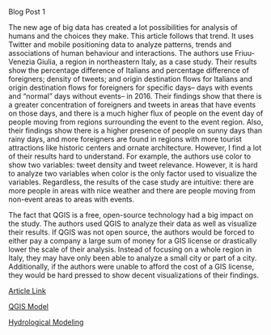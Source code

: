 Blog Post 1

The new age of big data has created a lot possibilities for analysis of humans and the choices they make. This article follows that trend. It uses Twitter and mobile positioning data to analyze patterns, trends and associations of human behaviour and interactions. The authors use Friuu-Venezia Giulia, a region in northeastern Italy, as a case study. Their results show the percentage difference of Italians and percentage difference of foreigners; density of tweets; and origin destination flows for Italians and origin destination flows for foreigners for specific days– days with events and “normal” days without events– in 2016. Their findings show that there is a greater concentration of foreigners and tweets in areas that have events on those days, and there is a much higher flux of people on the event day of people moving from regions surrounding the event to the event region. Also, their findings show there is a higher presence of people on sunny days than rainy days, and more foreigners are found in regions with more tourist attractions like historic centers and ornate architecture. However, I find a lot of their results hard to understand. For example, the authors use color to show two variables: tweet density and tweet relevance. However, it is hard to analyze two variables when color is the only factor used to visualize the variables. Regardless, the results of the case study are intuitive: there are more people in areas with nice weather and there are people moving from non-event areas to areas with events. 

The fact that QGIS is a free, open-source technology had a big impact on the study. The authors used QGIS to analyze their data as well as visualize their results. If QGIS was not open source, the authors would be forced to either pay a company a large sum of money for a GIS license or drastically lower the scale of their analysis. Instead of focusing on a whole region in Italy, they may have only been able to analyze a small city or part of a city. Additionally, if the authors were unable to afford the cost of a GIS license, they would be hard pressed to show decent visualizations of their findings. 

[Article Link](https://www.int-arch-photogramm-remote-sens-spatial-inf-sci.net/XLII-4-W8/199/2018/isprs-archives-XLII-4-W8-199-2018.pdf) 


[QGIS Model](qgisModel.md)

[Hydrological Modeling](Hydrological_model.md)
